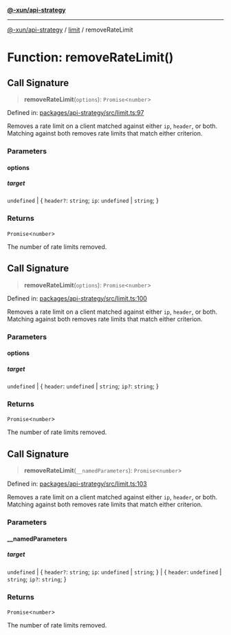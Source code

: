 [**@-xun/api-strategy**](../../README.md)

***

[@-xun/api-strategy](../../README.md) / [limit](../README.md) / removeRateLimit

# Function: removeRateLimit()

## Call Signature

> **removeRateLimit**(`options`): `Promise`\<`number`\>

Defined in: [packages/api-strategy/src/limit.ts:97](https://github.com/Xunnamius/api-utils/blob/b785d9e67ba769b2480f64a9690c2911fb596cf7/packages/api-strategy/src/limit.ts#L97)

Removes a rate limit on a client matched against either `ip`, `header`, or
both. Matching against both removes rate limits that match either criterion.

### Parameters

#### options

##### target

`undefined` \| \{ `header?`: `string`; `ip`: `undefined` \| `string`; \}

### Returns

`Promise`\<`number`\>

The number of rate limits removed.

## Call Signature

> **removeRateLimit**(`options`): `Promise`\<`number`\>

Defined in: [packages/api-strategy/src/limit.ts:100](https://github.com/Xunnamius/api-utils/blob/b785d9e67ba769b2480f64a9690c2911fb596cf7/packages/api-strategy/src/limit.ts#L100)

Removes a rate limit on a client matched against either `ip`, `header`, or
both. Matching against both removes rate limits that match either criterion.

### Parameters

#### options

##### target

`undefined` \| \{ `header`: `undefined` \| `string`; `ip?`: `string`; \}

### Returns

`Promise`\<`number`\>

The number of rate limits removed.

## Call Signature

> **removeRateLimit**(`__namedParameters`): `Promise`\<`number`\>

Defined in: [packages/api-strategy/src/limit.ts:103](https://github.com/Xunnamius/api-utils/blob/b785d9e67ba769b2480f64a9690c2911fb596cf7/packages/api-strategy/src/limit.ts#L103)

Removes a rate limit on a client matched against either `ip`, `header`, or
both. Matching against both removes rate limits that match either criterion.

### Parameters

#### \_\_namedParameters

##### target

`undefined` \| \{ `header?`: `string`; `ip`: `undefined` \| `string`; \} \| \{ `header`: `undefined` \| `string`; `ip?`: `string`; \}

### Returns

`Promise`\<`number`\>

The number of rate limits removed.
